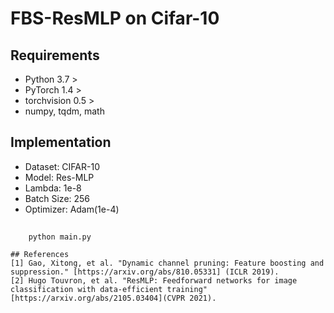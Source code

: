 # FBS-ResMLP on Cifar-10
## Requirements
+ Python 3.7 >
+ PyTorch 1.4 >
+ torchvision 0.5 >
+ numpy, tqdm, math
## Implementation
+ Dataset: CIFAR-10
+ Model: Res-MLP
+ Lambda: 1e-8
+ Batch Size: 256
+ Optimizer: Adam(1e-4)
## 
```
    python main.py

## References
[1] Gao, Xitong, et al. "Dynamic channel pruning: Feature boosting and suppression." [https://arxiv.org/abs/810.05331] (ICLR 2019).
[2] Hugo Touvron, et al. "ResMLP: Feedforward networks for image classification with data-efficient training"[https://arxiv.org/abs/2105.03404](CVPR 2021).
